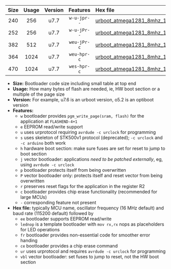 |Size|Usage|Version|Features|Hex file|
|:-:|:-:|:-:|:-:|:--|
|240|256|u7.7|`w-u-jpr--`|[urboot_atmega1281_8mhz_1000000bps_lednop_ur_vbl.hex](https://raw.githubusercontent.com/stefanrueger/urboot.hex/main/mcus/atmega1281/fcpu_8mhz/1000000_bps/urboot_atmega1281_8mhz_1000000bps_lednop_ur_vbl.hex)|
|252|256|u7.7|`w-u-jPr--`|[urboot_atmega1281_8mhz_1000000bps_ur_vbl.hex](https://raw.githubusercontent.com/stefanrueger/urboot.hex/main/mcus/atmega1281/fcpu_8mhz/1000000_bps/urboot_atmega1281_8mhz_1000000bps_ur_vbl.hex)|
|382|512|u7.7|`weu-jPr-c`|[urboot_atmega1281_8mhz_1000000bps_ee_lednop_fr_ce_ur_vbl.hex](https://raw.githubusercontent.com/stefanrueger/urboot.hex/main/mcus/atmega1281/fcpu_8mhz/1000000_bps/urboot_atmega1281_8mhz_1000000bps_ee_lednop_fr_ce_ur_vbl.hex)|
|364|1024|u7.7|`weu-hpr-c`|[urboot_atmega1281_8mhz_1000000bps_ee_lednop_fr_ce_ur.hex](https://raw.githubusercontent.com/stefanrueger/urboot.hex/main/mcus/atmega1281/fcpu_8mhz/1000000_bps/urboot_atmega1281_8mhz_1000000bps_ee_lednop_fr_ce_ur.hex)|
|470|1024|u7.7|`wes-hpr-c`|[urboot_atmega1281_8mhz_1000000bps_ee_lednop_fr_ce.hex](https://raw.githubusercontent.com/stefanrueger/urboot.hex/main/mcus/atmega1281/fcpu_8mhz/1000000_bps/urboot_atmega1281_8mhz_1000000bps_ee_lednop_fr_ce.hex)|

- **Size:** Bootloader code size including small table at top end
- **Usage:** How many bytes of flash are needed, ie, HW boot section or a multiple of the page size
- **Version:** For example, u7.6 is an urboot version, o5.2 is an optiboot version
- **Features:**
  + `w` bootloader provides `pgm_write_page(sram, flash)` for the application at `FLASHEND-4+1`
  + `e` EEPROM read/write support
  + `u` uses urprotocol requiring `avrdude -c urclock` for programming
  + `s` uses skeleton of STK500v1 protocol (deprecated); `-c urclock` and `-c arduino` both work
  + `h` hardware boot section: make sure fuses are set for reset to jump to boot section
  + `j` vector bootloader: applications *need to be patched externally*, eg, using `avrdude -c urclock`
  + `p` bootloader protects itself from being overwritten
  + `P` vector bootloader only: protects itself and reset vector from being overwritten
  + `r` preserves reset flags for the application in the register R2
  + `c` bootloader provides chip erase functionality (recommended for large MCUs)
  + `-` corresponding feature not present
- **Hex file:** typically MCU name, oscillator frequency (16 MHz default) and baud rate (115200 default) followed by
  + `ee` bootloader supports EEPROM read/write
  + `lednop` is a template bootloader with `mov rx,rx` nops as placeholders for LED operations
  + `fr` bootloader provides non-essential code for smoother error handing
  + `ce` bootloader provides a chip erase command
  + `ur` uses urprotocol and requires `avrdude -c urclock` for programming
  + `vbl` vector bootloader: set fuses to jump to reset, not the HW boot section
